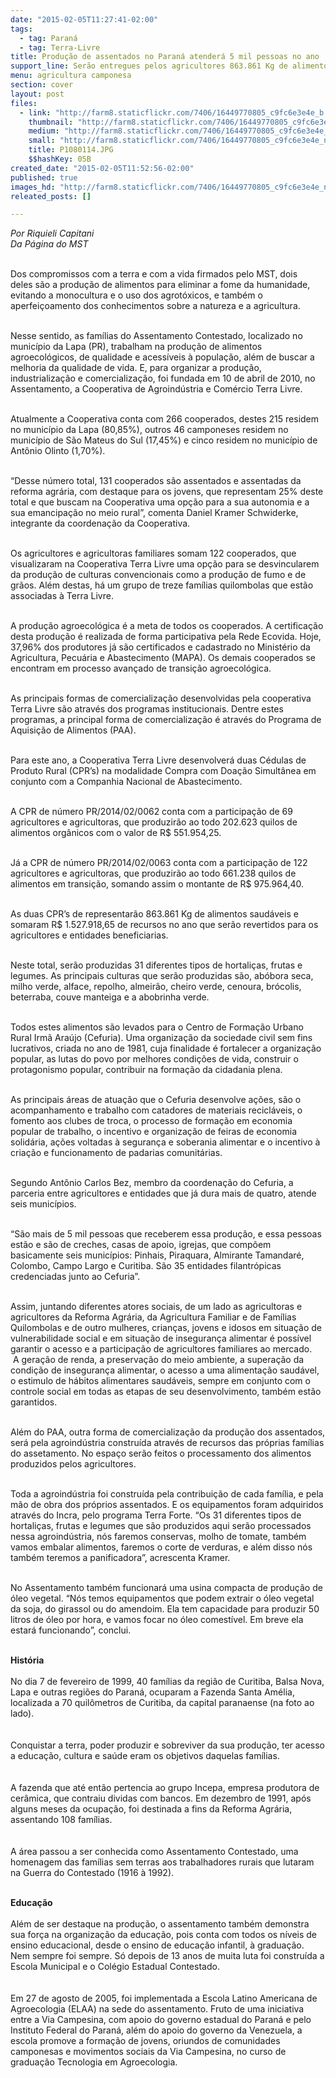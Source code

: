 ```yaml
---
date: "2015-02-05T11:27:41-02:00"
tags:
  - tag: Paraná
  - tag: Terra-Livre
title: Produção de assentados no Paraná atenderá 5 mil pessoas no ano
support_line: Serão entregues pelos agricultores 863.861 Kg de alimentos em 2015.
menu: agricultura camponesa
section: cover
layout: post
files:
  - link: "http://farm8.staticflickr.com/7406/16449770805_c9fc6e3e4e_b.jpg"
    thumbnail: "http://farm8.staticflickr.com/7406/16449770805_c9fc6e3e4e_t.jpg"
    medium: "http://farm8.staticflickr.com/7406/16449770805_c9fc6e3e4e_z.jpg"
    small: "http://farm8.staticflickr.com/7406/16449770805_c9fc6e3e4e_n.jpg"
    title: P1080114.JPG
    $$hashKey: 05B
created_date: "2015-02-05T11:52:56-02:00"
published: true
images_hd: "http://farm8.staticflickr.com/7406/16449770805_c9fc6e3e4e_n.jpg"
releated_posts: []

---
```

<p><em>Por Riquieli Capitani<br />
Da P&aacute;gina do MST</em></p>

<p><br />
Dos compromissos com a terra e com a vida firmados pelo MST, dois deles&nbsp;s&atilde;o a produ&ccedil;&atilde;o de alimentos para eliminar a fome da humanidade, evitando a monocultura e o uso dos agrot&oacute;xicos, e tamb&eacute;m o aperfei&ccedil;oamento dos conhecimentos sobre a natureza e a agricultura.</p>

<p><br />
Nesse sentido, as fam&iacute;lias do Assentamento Contestado, localizado no munic&iacute;pio da Lapa (PR), trabalham na produ&ccedil;&atilde;o de alimentos agroecol&oacute;gicos, de qualidade e acess&iacute;veis &agrave; popula&ccedil;&atilde;o, al&eacute;m de buscar a melhoria da qualidade de vida. E, para organizar a produ&ccedil;&atilde;o, industrializa&ccedil;&atilde;o e comercializa&ccedil;&atilde;o, foi fundada em 10 de abril de 2010, no Assentamento, a Cooperativa de Agroind&uacute;stria e Com&eacute;rcio Terra Livre.</p>

<p><br />
Atualmente a Cooperativa conta com 266 cooperados, destes 215 residem no munic&iacute;pio da Lapa (80,85%), outros 46 camponeses residem no munic&iacute;pio de S&atilde;o Mateus do Sul (17,45%) e cinco residem no munic&iacute;pio de Ant&ocirc;nio Olinto (1,70%).</p>

<p><br />
&ldquo;Desse n&uacute;mero total, 131 cooperados s&atilde;o assentados e assentadas da reforma agr&aacute;ria, com destaque para os jovens, que representam 25% deste total e que buscam na Cooperativa uma op&ccedil;&atilde;o para a sua autonomia e a sua emancipa&ccedil;&atilde;o no meio rural&rdquo;, comenta Daniel Kramer Schwiderke, integrante da coordena&ccedil;&atilde;o da Cooperativa.</p>

<p><br />
Os agricultores e agricultoras familiares somam 122 cooperados, que visualizaram na Cooperativa Terra Livre uma op&ccedil;&atilde;o para se desvincularem da produ&ccedil;&atilde;o de culturas convencionais como a produ&ccedil;&atilde;o de fumo e de gr&atilde;os. Al&eacute;m destas, h&aacute; um grupo de treze fam&iacute;lias quilombolas que est&atilde;o associadas &agrave;&nbsp;Terra Livre.</p>

<p><br />
A produ&ccedil;&atilde;o agroecol&oacute;gica &eacute; a meta de&nbsp;todos os cooperados. A certifica&ccedil;&atilde;o desta produ&ccedil;&atilde;o &eacute; realizada de forma participativa pela Rede Ecovida. Hoje, 37,96% dos produtores j&aacute; s&atilde;o certificados e cadastrado no Minist&eacute;rio da Agricultura, Pecu&aacute;ria e Abastecimento (MAPA). Os demais cooperados se encontram em processo avan&ccedil;ado de transi&ccedil;&atilde;o agroecol&oacute;gica.</p>

<p><br />
As principais formas de comercializa&ccedil;&atilde;o desenvolvidas pela cooperativa Terra Livre s&atilde;o atrav&eacute;s dos programas institucionais. Dentre estes programas, a principal forma de comercializa&ccedil;&atilde;o &eacute; atrav&eacute;s do Programa de Aquisi&ccedil;&atilde;o de Alimentos (PAA).</p>

<p><br />
Para este ano, a Cooperativa Terra Livre desenvolver&aacute; duas C&eacute;dulas de Produto Rural (CPR&rsquo;s) na modalidade Compra com Doa&ccedil;&atilde;o Simult&acirc;nea em conjunto com a Companhia Nacional de Abastecimento.</p>

<p><br />
A CPR de n&uacute;mero PR/2014/02/0062 conta com a participa&ccedil;&atilde;o de 69 agricultores e agricultoras, que produzir&atilde;o ao todo 202.623 quilos de alimentos org&acirc;nicos com o valor de R$ 551.954,25.</p>

<p><br />
J&aacute; a CPR de n&uacute;mero PR/2014/02/0063 conta com a participa&ccedil;&atilde;o de 122 agricultores e agricultoras, que produzir&atilde;o ao todo 661.238 quilos de alimentos em transi&ccedil;&atilde;o, somando assim o montante de R$ 975.964,40.</p>

<p><br />
As duas CPR&rsquo;s de representar&atilde;o 863.861 Kg de alimentos saud&aacute;veis e somaram R$ 1.527.918,65 de recursos no ano que ser&atilde;o revertidos para os agricultores e entidades beneficiarias.</p>

<p><br />
Neste total, ser&atilde;o produzidas 31 diferentes tipos de hortali&ccedil;as, frutas e legumes. As principais culturas que ser&atilde;o produzidas s&atilde;o, ab&oacute;bora seca, milho verde, alface, repolho, almeir&atilde;o, cheiro verde, cenoura, br&oacute;colis, beterraba, couve manteiga e a abobrinha verde.</p>

<p><br />
Todos estes alimentos s&atilde;o levados para o Centro de Forma&ccedil;&atilde;o Urbano Rural Irm&atilde; Ara&uacute;jo (Cefuria). Uma organiza&ccedil;&atilde;o da sociedade civil sem fins lucrativos, criada no ano de 1981, cuja finalidade &eacute; fortalecer a organiza&ccedil;&atilde;o popular, as lutas do povo por melhores condi&ccedil;&otilde;es de vida, construir o protagonismo popular, contribuir na forma&ccedil;&atilde;o da cidadania plena.</p>

<p><br />
As principais &aacute;reas de atua&ccedil;&atilde;o que o Cefuria desenvolve a&ccedil;&otilde;es, s&atilde;o o acompanhamento e trabalho com catadores de materiais recicl&aacute;veis, o fomento aos clubes de troca, o processo de forma&ccedil;&atilde;o em economia popular de trabalho, o incentivo e organiza&ccedil;&atilde;o de feiras de economia solid&aacute;ria, a&ccedil;&otilde;es voltadas &agrave; seguran&ccedil;a e soberania alimentar e o incentivo &agrave; cria&ccedil;&atilde;o e funcionamento de padarias comunit&aacute;rias.</p>

<p><br />
Segundo Ant&ocirc;nio Carlos Bez, membro da coordena&ccedil;&atilde;o do Cefuria, a parceria entre agricultores e entidades que j&aacute; dura mais de quatro, atende seis munic&iacute;pios.</p>

<p><br />
&ldquo;S&atilde;o mais de 5 mil pessoas que receberem essa produ&ccedil;&atilde;o, e essa pessoas est&atilde;o e s&atilde;o de creches, casas de apoio, igrejas, que comp&otilde;em basicamente seis munic&iacute;pios: Pinhais, Piraquara, Almirante Tamandar&eacute;, Colombo, Campo Largo e Curitiba. S&atilde;o 35 entidades filantr&oacute;picas credenciadas junto ao Cefuria&rdquo;.</p>

<p><br />
Assim, juntando diferentes atores sociais, de um lado as agricultoras e agricultores da Reforma Agr&aacute;ria, da Agricultura Familiar e de Fam&iacute;lias Quilombolas e de outro mulheres, crian&ccedil;as, jovens e idosos em situa&ccedil;&atilde;o de vulnerabilidade social e em situa&ccedil;&atilde;o de inseguran&ccedil;a alimentar &eacute; poss&iacute;vel garantir o acesso e a participa&ccedil;&atilde;o de agricultores familiares ao mercado. &nbsp;A&nbsp;gera&ccedil;&atilde;o de renda, a preserva&ccedil;&atilde;o do meio ambiente, a supera&ccedil;&atilde;o da condi&ccedil;&atilde;o de inseguran&ccedil;a alimentar, o acesso a uma alimenta&ccedil;&atilde;o saud&aacute;vel, o estimulo de h&aacute;bitos alimentares saud&aacute;veis, sempre em conjunto com o controle social em todas as etapas de seu desenvolvimento, tamb&eacute;m est&atilde;o garantidos.</p>

<p><br />
Al&eacute;m do PAA, outra forma de comercializa&ccedil;&atilde;o da produ&ccedil;&atilde;o dos assentados, ser&aacute; pela agroind&uacute;stria constru&iacute;da atrav&eacute;s de recursos das pr&oacute;prias fam&iacute;lias do assetamento. No espa&ccedil;o ser&atilde;o feitos o processamento dos alimentos produzidos pelos agricultores.</p>

<p><br />
Toda a agroind&uacute;stria foi constru&iacute;da pela contribui&ccedil;&atilde;o de cada fam&iacute;lia, e pela m&atilde;o de obra dos pr&oacute;prios assentados. E os equipamentos foram adquiridos atrav&eacute;s do Incra, pelo programa Terra Forte.&nbsp;&ldquo;Os 31 diferentes tipos de hortali&ccedil;as, frutas e legumes que s&atilde;o produzidos aqui ser&atilde;o processados nessa agroind&uacute;stria, n&oacute;s faremos conservas, molho de tomate, tamb&eacute;m vamos embalar alimentos, faremos o corte de verduras, e al&eacute;m disso n&oacute;s tamb&eacute;m teremos a panificadora&rdquo;, acrescenta Kramer.</p>

<p><br />
No Assentamento tamb&eacute;m funcionar&aacute; uma usina compacta de produ&ccedil;&atilde;o de &oacute;leo vegetal. &ldquo;N&oacute;s temos equipamentos que podem extrair o &oacute;leo vegetal da soja, do girassol ou do amendoim. Ela tem capacidade para produzir 50 litros de &oacute;leo por hora, e vamos focar no &oacute;leo comest&iacute;vel. Em breve ela estar&aacute; funcionando&rdquo;, conclui.</p>

<p><br />
<strong>Hist&oacute;ria</strong><br />
<br />
No dia 7 de fevereiro de 1999, 40 fam&iacute;lias da regi&atilde;o de Curitiba, Balsa Nova, Lapa e outras regi&otilde;es do Paran&aacute;, ocuparam a Fazenda Santa Am&eacute;lia, localizada a 70 quil&ocirc;metros de Curitiba, da capital paranaense (na foto ao lado).<br />
<br />
<br />
Conquistar a terra, poder produzir e sobreviver da sua produ&ccedil;&atilde;o, ter acesso a educa&ccedil;&atilde;o, cultura e sa&uacute;de eram os objetivos daquelas fam&iacute;lias.<br />
<br />
<br />
A fazenda que at&eacute; ent&atilde;o pertencia ao grupo Incepa, empresa produtora de cer&acirc;mica, que contraiu dividas com bancos. Em dezembro de 1991, ap&oacute;s alguns meses da ocupa&ccedil;&atilde;o, foi destinada a fins da Reforma Agr&aacute;ria, assentando 108 fam&iacute;lias.<br />
<br />
<br />
A &aacute;rea passou a ser conhecida como Assentamento Contestado, uma homenagem das fam&iacute;lias sem terras aos trabalhadores rurais que lutaram na Guerra do Contestado (1916 &agrave; 1992).</p>

<p><br />
<strong>Educa&ccedil;&atilde;o</strong><br />
<br />
Al&eacute;m de ser destaque na produ&ccedil;&atilde;o, o assentamento tamb&eacute;m demonstra sua for&ccedil;a na organiza&ccedil;&atilde;o da educa&ccedil;&atilde;o, pois conta com todos os n&iacute;veis de ensino educacional, desde o ensino de educa&ccedil;&atilde;o infantil, &agrave; gradua&ccedil;&atilde;o. Nem sempre foi sempre. S&oacute; depois de 13 anos de muita luta foi constru&iacute;da a Escola Municipal e o Col&eacute;gio Estadual Contestado.<br />
<br />
<br />
Em 27 de agosto de 2005, foi implementada a Escola Latino Americana de Agroecologia (ELAA) na sede do assentamento. Fruto de uma iniciativa entre a Via Campesina, com apoio do governo estadual do Paran&aacute; e pelo Instituto Federal do Paran&aacute;, al&eacute;m do apoio do governo da Venezuela, a escola promove a forma&ccedil;&atilde;o de jovens, oriundos de comunidades camponesas e movimentos sociais da Via Campesina, no curso de gradua&ccedil;&atilde;o Tecnologia em Agroecologia.</p>

